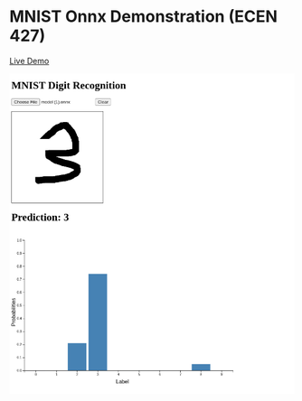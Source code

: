 # MNIST Onnx Demonstration (ECEN 427)

[Live Demo](ulascanersoy.github.io/mnist-onnx)

![demo](demo.png)
